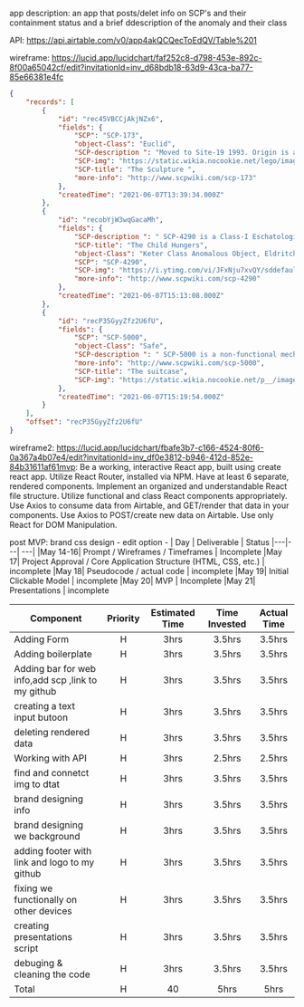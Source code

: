 app description: an app that posts/delet info on SCP's and their containment status and a brief ddescription of the anomaly and their class 

API: https://api.airtable.com/v0/app4akQCQecToEdQV/Table%201 

wireframe: https://lucid.app/lucidchart/faf252c8-d798-453e-892c-8f00a65042cf/edit?invitationId=inv_d68bdb18-63d9-43ca-ba77-85e66381e4fc

``` JSON
{
    "records": [
        {
            "id": "rec45VBCCjAkjNZx6",
            "fields": {
                "SCP": "SCP-173",
                "object-Class": "Euclid",
                "SCP-description ": "Moved to Site-19 1993. Origin is as of yet unknown. It is constructed from concrete and rebar with traces of Krylon brand spray paint. SCP-173 is anim...",
                "SCP-img": "https://static.wikia.nocookie.net/lego/images/0/0d/SCP-173-real.png/revision/latest/scale-to-width-down/250?cb=20130127221338",
                "SCP-title": "The Sculpture ",
                "more-info": "http://www.scpwiki.com/scp-173"
            },
            "createdTime": "2021-06-07T13:39:34.000Z"
        },
        {
            "id": "recobYjW3wqGacaMh",
            "fields": {
                "SCP-description ": " SCP-4290 is a Class-I Eschatological Entity that was thaumaturgically sealed approximately 10,000 years in the past. Its seal is expected to break in...",
                "SCP-title": "The Child Hungers",
                "object-Class": "Keter Class Anomalous Object, Eldritch Abomination",
                "SCP": "SCP-4290",
                "SCP-img": "https://i.ytimg.com/vi/JFxNju7xvQY/sddefault.jpg",
                "more-info": "http://www.scpwiki.com/scp-4290"
            },
            "createdTime": "2021-06-07T15:13:08.000Z"
        },
        {
            "id": "recP35GyyZfz2U6fU",
            "fields": {
                "SCP": "SCP-5000",
                "object-Class": "Safe",
                "SCP-description ": " SCP-5000 is a non-functional mechanical suit identified within its internal schematics as an 'Absolute Exclusion Harness' designed by the SCP Foundat...",
                "more-info": "http://www.scpwiki.com/scp-5000",
                "SCP-title": "The suitcase",
                "SCP-img": "https://static.wikia.nocookie.net/p__/images/0/05/8Pietro_Wilson_SCP-5000.jpg/revision/latest?cb=20210127135519&path-prefix=protagonist"
            },
            "createdTime": "2021-06-07T15:19:54.000Z"
        }
    ],
    "offset": "recP35GyyZfz2U6fU"
}
  ```
wireframe2:
https://lucid.app/lucidchart/fbafe3b7-c166-4524-80f6-0a367a4b07e4/edit?invitationId=inv_df0e3812-b946-412d-852e-84b31611af61mvp:
Be a working, interactive React app, built using create react app.
Utilize React Router, installed via NPM.
Have at least 6 separate, rendered components.
Implement an organized and understandable React file structure.
Utilize functional and class React components appropriately.
Use Axios to consume data from Airtable, and GET/render that data in your components.
Use Axios to POST/create new data on Airtable.
Use only React for DOM Manipulation.
 
post MVP:
brand css design - edit option -
|  Day | Deliverable | Status
|---|---| ---|
|May 14-16| Prompt / Wireframes / Timeframes | Incomplete
|May 17| Project Approval / Core Application Structure (HTML, CSS, etc.) | incomplete
|May 18| Pseudocode / actual code | incomplete
|May 19| Initial Clickable Model  | incomplete
|May 20| MVP | Incomplete
|May 21| Presentations | incomplete

| Component | Priority | Estimated Time | Time Invested | Actual Time |
| --- | :---: |  :---: | :---: | :---: |
| Adding Form | H | 3hrs| 3.5hrs | 3.5hrs |
| Adding boilerplate | H | 3hrs| 3.5hrs | 3.5hrs |
| Adding bar for web info,add scp ,link to my github | H | 3hrs| 3.5hrs | 3.5hrs |
| creating a text input butoon| H | 3hrs| 3.5hrs | 3.5hrs |
| deleting rendered data | H | 3hrs | 3.5hrs | 3.5hrs |
| Working with API | H | 3hrs| 2.5hrs | 2.5hrs |
| find and connetct img to dtat | H | 3hrs| 3.5hrs | 3.5hrs |
| brand designing info | H | 3hrs| 3.5hrs | 3.5hrs |
| brand designing we background | H | 3hrs| 3.5hrs | 3.5hrs |
| adding footer with link and logo to my github | H | 3hrs| 3.5hrs | 3.5hrs |
| fixing we functionally on other devices | H | 3hrs| 3.5hrs | 3.5hrs |
| creating presentations script | H | 3hrs| 3.5hrs | 3.5hrs |
| debuging & cleaning the code | H | 3hrs| 3.5hrs | 3.5hrs |
| Total | H | 40 | 5hrs | 5hrs |

